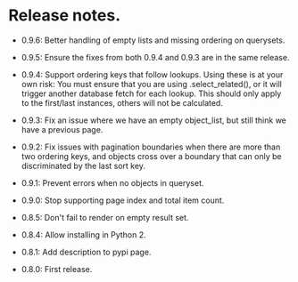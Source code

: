 # Release notes.

* 0.9.6: Better handling of empty lists and missing ordering on querysets.

* 0.9.5: Ensure the fixes from both 0.9.4 and 0.9.3 are in the same release.

* 0.9.4: Support ordering keys that follow lookups. Using these is at your own risk: You must ensure that you are using .select_related(), or it will trigger another database fetch for each lookup. This should only apply to the first/last instances, others will not be calculated.

* 0.9.3: Fix an issue where we have an empty object_list, but still think we have a previous page.

* 0.9.2: Fix issues with pagination boundaries when there are more than two ordering keys, and objects cross over a boundary that can only be discriminated by the last sort key.

* 0.9.1: Prevent errors when no objects in queryset.

* 0.9.0: Stop supporting page index and total item count.

* 0.8.5: Don't fail to render on empty result set.

* 0.8.4: Allow installing in Python 2.

* 0.8.1: Add description to pypi page.

* 0.8.0: First release.
